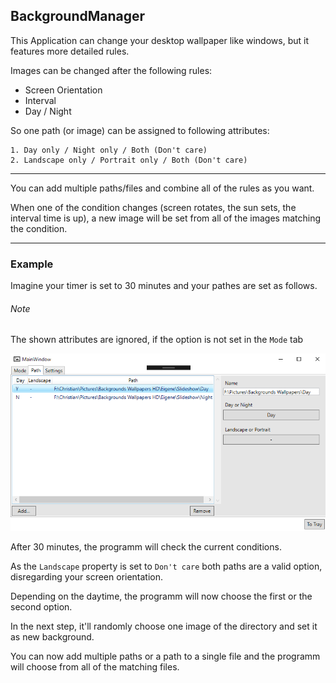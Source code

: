 ## BackgroundManager

This Application can change your desktop wallpaper like windows, but it features more detailed rules.

Images can be changed after the following rules:

*  Screen Orientation
*  Interval
*  Day / Night

So one path (or image) can be assigned to following attributes:

```
1. Day only / Night only / Both (Don't care)
2. Landscape only / Portrait only / Both (Don't care)
```

---

You can add multiple paths/files and combine all of the rules as you want.

When one of the condition changes (screen rotates, the sun sets, the interval time is up),
a new image will be set from all of the images matching the condition.

---

### Example

Imagine your timer is set to 30 minutes and your pathes are set as follows.


###### Note
  The shown attributes are ignored, if the option is not set in the `Mode` tab


![Path](wiki/Path.png)

After 30 minutes, the programm will check the current conditions. 

As the ```Landscape``` property is set to ```Don't care``` both paths are a valid option, disregarding your screen orientation.

Depending on the daytime, the programm will now choose the first or the second option.

In the next step, it'll randomly choose one image of the directory and set it as new background. 


You can now add multiple paths or a path to a single file and the programm will choose from all of the matching files.



